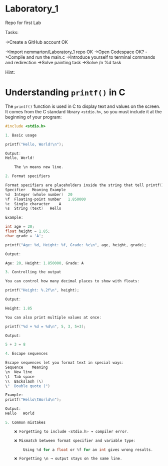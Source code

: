 # Laboratory_1
Repo for first Lab

Tasks:

->Create a GitHub account OK

->Import nemmarton/Laboratory_1 repo OK
->Open Codespace OK?
->Compile and run the main.c
->Introduce yourself to terminal commands and redirection
->Solve painting task
->Solve /n %d task

Hint:
# Understanding `printf()` in C

The `printf()` function is used in C to display text and values on the screen.  
It comes from the C standard library `<stdio.h>`, so you must include it at the beginning of your program:

```c
#include <stdio.h>

1. Basic usage

printf("Hello, World!\n");

Output:
Hello, World!

    The \n means new line.

2. Format specifiers

Format specifiers are placeholders inside the string that tell printf() what kind of data to print.
Specifier	Meaning	Example
%d	Integer (whole number)	20
%f	Floating-point number	1.850000
%c	Single character	A
%s	String (text)	Hello

Example:

int age = 20;
float height = 1.85;
char grade = 'A';

printf("Age: %d, Height: %f, Grade: %c\n", age, height, grade);

Output:

Age: 20, Height: 1.850000, Grade: A

3. Controlling the output

You can control how many decimal places to show with floats:

printf("Height: %.2f\n", height);

Output:

Height: 1.85

You can also print multiple values at once:

printf("%d + %d = %d\n", 5, 3, 5+3);

Output:

5 + 3 = 8

4. Escape sequences

Escape sequences let you format text in special ways:
Sequence	Meaning
\n	New line
\t	Tab space
\\	Backslash (\)
\"	Double quote (")

Example:
printf("Hello\tWorld\n");

Output:
Hello   World

5. Common mistakes

    ❌ Forgetting to include <stdio.h> → compiler error.

    ❌ Mismatch between format specifier and variable type:

        Using %d for a float or %f for an int gives wrong results.

    ❌ Forgetting \n → output stays on the same line.

